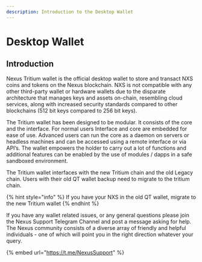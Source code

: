 ```yaml
---
description: Introduction to the Desktop Wallet
---
```


# Desktop Wallet

## **Introduction**

Nexus Tritium wallet is the official desktop wallet to store and transact NXS coins and tokens on the Nexus blockchain. NXS is not compatible with any other third-party wallet or hardware wallets due to the disparate architecture that manages keys and assets on-chain, resembling cloud services, along with increased security standards compared to other blockchains (512 bit keys compared to 256 bit keys).

The Tritium wallet has been designed to be modular. It consists of the core and the interface. For normal users Interface and core are embedded for ease of use. Advanced users can run the core as a daemon on servers or headless machines and can be accessed using a remote interface or via API’s. The wallet empowers the holder to carry out a lot of functions and additional features can be enabled by the use of modules / dapps in a safe sandboxed environment.

The Tritium wallet interfaces with the new Tritium chain and the old Legacy chain. Users with their old QT wallet backup need to migrate to the tritium chain.

{% hint style="info" %}
If you have your NXS in the old QT wallet, migrate to the new Tritium wallet
{% endhint %}

If you have any wallet related issues, or any general questions please join the Nexus Support Telegram Channel and post a message asking for help. The Nexus community consists of a diverse array of friendly and helpful individuals - one of which will point you in the right direction whatever your query.

{% embed url="https://t.me/NexusSupport" %}
